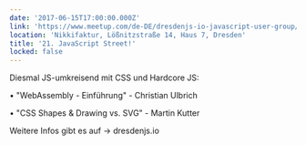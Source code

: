 ```yaml
---
date: '2017-06-15T17:00:00.000Z'
link: 'https://www.meetup.com/de-DE/dresdenjs-io-javascript-user-group/events/rmvznlywjblb/'
location: 'Nikkifaktur, Lößnitzstraße 14, Haus 7, Dresden'
title: '21. JavaScript Street!'
locked: false
---
```

Diesmal JS-umkreisend mit CSS und Hardcore JS:

• "WebAssembly - Einführung" - Christian Ulbrich

• "CSS Shapes & Drawing vs. SVG" - Martin Kutter

Weitere Infos gibt es auf -> dresdenjs.io
